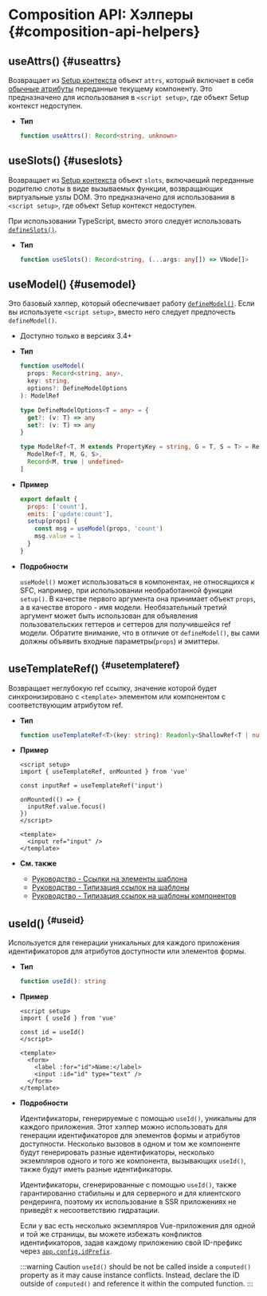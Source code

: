 # Composition API: Хэлперы {#composition-api-helpers}

## useAttrs() {#useattrs}

Возвращает из [Setup контекста](/api/composition-api-setup#setup-context) объект `attrs`, который включает в себя [обычные атрибуты](/guide/components/attrs#fallthrough-attributes) переданные текущему компоненту. Это предназначено для использования в `<script setup>`, где объект Setup контекст недоступен.

- **Тип**

  ```ts
  function useAttrs(): Record<string, unknown>
  ```

## useSlots() {#useslots}

Возвращает из [Setup контекста](/api/composition-api-setup#setup-context) объект `slots`, включаещий переданные родителю слоты в виде вызываемых функции, возвращающих виртуальные узлы DOM. Это предназначено для использования в `<script setup>`, где объект Setup контекст недоступен.

При использовании TypeScript, вместо этого следует использовать [`defineSlots()`](/api/sfc-script-setup#defineslots).

- **Тип**

  ```ts
  function useSlots(): Record<string, (...args: any[]) => VNode[]>
  ```

## useModel() {#usemodel}

Это базовый хэлпер, который обеспечивает работу [`defineModel()`](/api/sfc-script-setup#definemodel). Если вы используете `<script setup>`, вместо него следует предпочесть `defineModel()`.

- Доступно только в версиях 3.4+

- **Тип**

  ```ts
  function useModel(
    props: Record<string, any>,
    key: string,
    options?: DefineModelOptions
  ): ModelRef

  type DefineModelOptions<T = any> = {
    get?: (v: T) => any
    set?: (v: T) => any
  }

  type ModelRef<T, M extends PropertyKey = string, G = T, S = T> = Ref<G, S> & [
    ModelRef<T, M, G, S>,
    Record<M, true | undefined>
  ]
  ```

- **Пример**

  ```js
  export default {
    props: ['count'],
    emits: ['update:count'],
    setup(props) {
      const msg = useModel(props, 'count')
      msg.value = 1
    }
  }
  ```

- **Подробности**

  `useModel()` может использоваться в компонентах, не относящихся к SFC, например, при использовании необработанной функции `setup()`. В качестве первого аргумента она принимает объект `props`, а в качестве второго - имя модели. Необязательный третий аргумент может быть использован для объявления пользовательских геттеров и сеттеров для получившейся ref модели. Обратите внимание, что в отличие от `defineModel()`, вы сами должны объявить входные параметры(`props`) и эмиттеры.

## useTemplateRef() <sup class="vt-badge" data-text="3.5+" /> {#usetemplateref}

Возвращает неглубокую ref ссылку, значение которой будет синхронизировано с  `<template>` элементом или компонентом с соответствующим атрибутом ref.

- **Тип**

  ```ts
  function useTemplateRef<T>(key: string): Readonly<ShallowRef<T | null>>
  ```

- **Пример**

  ```vue
  <script setup>
  import { useTemplateRef, onMounted } from 'vue'

  const inputRef = useTemplateRef('input')

  onMounted(() => {
    inputRef.value.focus()
  })
  </script>

  <template>
    <input ref="input" />
  </template>
  ```

- **См. также**
  - [Руководство - Ссылки на элементы шаблона](/guide/essentials/template-refs)
  - [Руководство - Типизация ссылок на шаблоны](/guide/typescript/composition-api#typing-template-refs) <sup class="vt-badge ts" />
  - [Руководство - Типизация ссылок на шаблоны компонентов](/guide/typescript/composition-api#typing-component-template-refs) <sup class="vt-badge ts" />

## useId() <sup class="vt-badge" data-text="3.5+" /> {#useid}

Используется для генерации уникальных для каждого приложения идентификаторов для атрибутов доступности или элементов формы.

- **Тип**

  ```ts
  function useId(): string
  ```

- **Пример**

  ```vue
  <script setup>
  import { useId } from 'vue'

  const id = useId()
  </script>

  <template>
    <form>
      <label :for="id">Name:</label>
      <input :id="id" type="text" />
    </form>
  </template>
  ```

- **Подробности**

  Идентификаторы, генерируемые с помощью `useId()`, уникальны для каждого приложения. Этот хэлпер можно использовать для генерации идентификаторов для элементов формы и атрибутов доступности. Несколько вызовов в одном и том же компоненте будут генерировать разные идентификаторы, несколько экземпляров одного и того же компонента, вызывающих `useId()`, также будут иметь разные идентификаторы.

  Идентификаторы, сгенерированные с помощью `useId()`, также гарантированно стабильны и для серверного и для клиентского рендеринга, поэтому их использование в SSR приложениях не приведёт к несоответствию гидратации.

  Если у вас есть несколько экземпляров Vue-приложения для одной и той же страницы, вы можете избежать конфликтов идентификаторов, задав каждому приложению свой ID-префикс через [`app.config.idPrefix`](/api/application#app-config-idprefix).

  :::warning Caution
  `useId()` should be not be called inside a `computed()` property as it may cause instance conflicts. Instead, declare the ID outside of `computed()` and reference it within the computed function.
  :::
